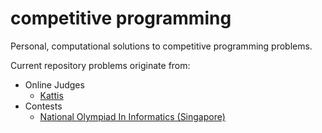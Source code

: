 # competitive programming
Personal, computational solutions to competitive programming problems.

Current repository problems originate from:
- Online Judges
  - [Kattis](https://open.kattis.com)
- Contests
  - [National Olympiad In Informatics (Singapore)](https://noisg.comp.nus.edu.sg/noi/)
